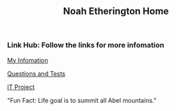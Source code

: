<html>
<head>
<title>CSS Template</title>
<meta charset="utf-8">
<meta name="viewport" content="width=device-width, initial-scale=1">
<style>
{
  box-sizing: border-box;
}

body {
  font-family: Arial, Helvetica, sans-serif;
}

header {
  background-color: gold;
  padding: 30px;
  text-align: center;
  font-size: 35px;
  color: black;
}



article {
  float: left;
  padding: 20px;
  width: 70%;
  background-color: white;
  height: 300px;
}


section::after {
  content: "Created on the 15-12-21";
  display: table;
  clear: both;
}


footer {
  background-color: Gold;
  padding: 10px;
  text-align: center;
  color: black;}


</style>
</head>
<body>

<header>
<h2>Noah Etherington Home</h2>
</header>

<section>

  
<article>
<h1>Link Hub: Follow the links for more infomation</h1>
<p>
<a href="https://noahj97.github.io/ITInfomation/">My Infomation</a>
</p>
<p>
<a href="url">Questions and Tests</a>
</p>
<p>
<a href="https://noahj97.github.io/ITProject/">IT Project</a>
</p>  

</article>
</section>

<footer>
<p>"Fun Fact: Life goal is to summit all Abel mountains."</p>
</footer>

</body>
</html>
